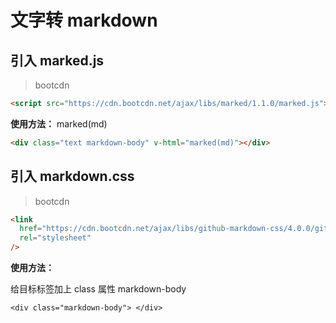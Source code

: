# 文字转 markdown

## 引入 marked.js

> bootcdn

```html
<script src="https://cdn.bootcdn.net/ajax/libs/marked/1.1.0/marked.js"></script>
```

**使用方法：**
marked(md)

```html
<div class="text markdown-body" v-html="marked(md)"></div>
```

## 引入 markdown.css

> bootcdn

```html
<link
  href="https://cdn.bootcdn.net/ajax/libs/github-markdown-css/4.0.0/github-markdown.css"
  rel="stylesheet"
/>
```

**使用方法：**

给目标标签加上 class 属性 markdown-body

`<div class="markdown-body"> </div>`
